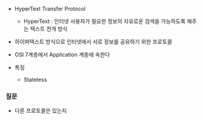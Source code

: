 - HyperText Transfer Protocol
	- HyperText : 인터넷 사용자가 필요한 정보의 자유로운 검색을 가능하도록 해주는 텍스트 전개 방식
- 하이퍼텍스트 방식으로 인터넷에서 서로 정보를 공유하기 위한 프로토콜
- OSI 7계층에서 Application 계층에 속한다

- 특징
	- Stateless

### 질문
- 다른 프로토콜은 있는지